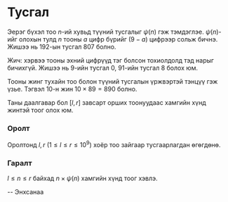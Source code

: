 Тусгал
======

Эерэг бүхэл тоо $n$-ий хувьд түүний тусгалыг $ψ(n)$ гэж тэмдэглэе. $ψ(n)$-ийг
олохын тулд $n$ тооны $a$ цифр бүрийг ($9 - a$)  цифрээр сольж бичнэ. Жишээ нь
$192$-ын тусгал $807$ болно.

Жич: хэрвээ тооны эхний цифрүүд тэг болсон тохиолдолд тэд нарыг бичихгүй. Жишээ
нь $9$-ийн тусгал $0$, $91$-ийн тусгал $8$ болох юм.

Тооны жинг тухайн тоо болон түүний тусгалын үржвэртэй тэнцүү гэж үзье. Тэгвэл
$10$-н жин $10 × 89 = 890$ болно.

Таны даалгавар бол [$l, r$] завсарт орших тоонуудаас хамгийн хүнд жинтэй тоог
олох юм.


### Оролт
Оролтонд $l, r$ ($1 ≤ l ≤ r ≤ 10^9$) хоёр тоо зайгаар тусгаарлагдан өгөгдөнө.


### Гаралт
$l ≤ n ≤ r$ байхад $n × ψ(n)$ хамгийн хүнд тоог хэвлэ.

-- Энхсанаа
